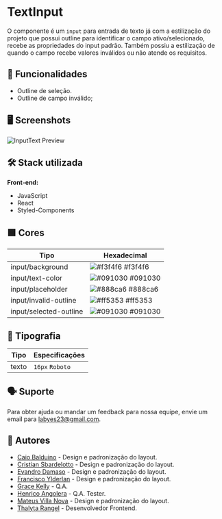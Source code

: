 # TextInput

O componente é um `input` para entrada de texto já com a estilização do projeto que possui outline para identificar o campo ativo/selecionado, recebe as propriedades do input padrão. Também possiu a estilização de quando o campo recebe valores inválidos ou não atende os requisitos.

## 💪 Funcionalidades

- Outline de seleção.
- Outline de campo inválido;

## 🖥️ Screenshots

![InputText Preview](https://i.ibb.co/Swz7ycx/input-Screenshot.png)

## 🛠️ Stack utilizada

**Front-end:**

- JavaScript
- React
- Styled-Components

## 🟩 Cores

| Tipo                  | Hexadecimal                                                      |
| --------------------- | ---------------------------------------------------------------- |
| input/background        | ![#f3f4f6](https://via.placeholder.com/10/f3f4f6?text=+) #f3f4f6 |
| input/text-color        | ![#091030](https://via.placeholder.com/10/091030?text=+) #091030 |
| input/placeholder        | ![#888ca6](https://via.placeholder.com/10/888ca6?text=+) #888ca6 |
| input/invalid-outline        | ![#ff5353](https://via.placeholder.com/10/ff5353?text=+) #ff5353 |
| input/selected-outline        | ![#091030](https://via.placeholder.com/10/091030?text=+) #091030 |

## 📃 Tipografia

| Tipo   | Especificações  |
| ------ | --------------- |
| texto | `16px` `Roboto` |

## 🗣️ Suporte

Para obter ajuda ou mandar um feedback para nossa equipe, envie um email para <labyes23@gmail.com>.

## 👥 Autores

- [Caio Balduino](https://github.com/Caiobaldur) - Design e padronização do layout.
- [Cristian Sbardelotto](https://github.com/cristian-sbardelotto) - Design e padronização do layout.
- [Evandro Damaso](https://github.com/dam450) - Design e padronização do layout.
- [Francisco Ylderlan](https://github.com/FranciscoYlderlan) - Design e padronização do layout.
- [Grace Kelly](https://github.com/gksouza) - Q.A.
- [Henrico Angolera](https://github.com/HenricoAngolera) - Q.A. Tester.
- [Mateus Villa Nova](https://github.com/Villa-Nova) - Design e padronização do layout.
- [Thalyta Rangel](https://github.com/ThalytaRangel) - Desenvolvedor Frontend.
